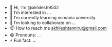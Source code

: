 - 👋 Hi, I’m @akhilesh9502
- 👀 I’m interested in ...
- 🌱 I’m currently learning osmania university
- 💞️ I’m looking to collaborate on ...
- 📫 How to reach me akhileshtanniru@gmail.com
- 😄 Pronouns: ...
- ⚡ Fun fact: ...

<!---
akhilesh9502/akhilesh9502 is a ✨ special ✨ repository because its `README.md` (this file) appears on your GitHub profile.
You can click the Preview link to take a look at your changes.
--->
